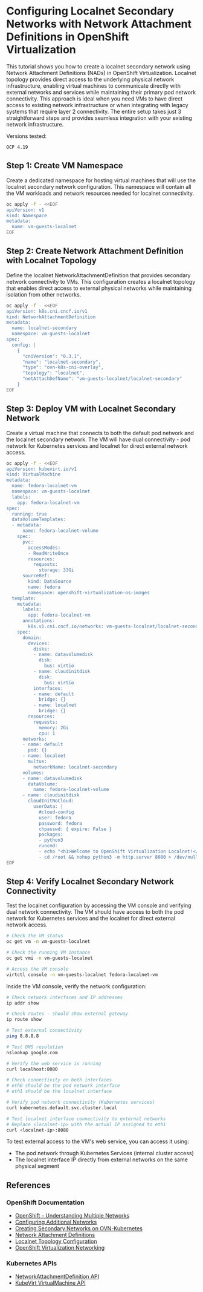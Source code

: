 # Configuring Localnet Secondary Networks with Network Attachment Definitions in OpenShift Virtualization

This tutorial shows you how to create a localnet secondary network using Network Attachment Definitions (NADs) in OpenShift Virtualization. Localnet topology provides direct access to the underlying physical network infrastructure, enabling virtual machines to communicate directly with external networks and services while maintaining their primary pod network connectivity. This approach is ideal when you need VMs to have direct access to existing network infrastructure or when integrating with legacy systems that require layer 2 connectivity. The entire setup takes just 3 straightforward steps and provides seamless integration with your existing network infrastructure.

Versions tested:
```
OCP 4.19
```

## Step 1: Create VM Namespace

Create a dedicated namespace for hosting virtual machines that will use the localnet secondary network configuration. This namespace will contain all the VM workloads and network resources needed for localnet connectivity.

```bash
oc apply -f - <<EOF
apiVersion: v1
kind: Namespace
metadata:
  name: vm-guests-localnet
EOF
```

## Step 2: Create Network Attachment Definition with Localnet Topology

Define the localnet NetworkAttachmentDefinition that provides secondary network connectivity to VMs. This configuration creates a localnet topology that enables direct access to external physical networks while maintaining isolation from other networks.

```bash
oc apply -f - <<EOF
apiVersion: k8s.cni.cncf.io/v1
kind: NetworkAttachmentDefinition
metadata:
  name: localnet-secondary
  namespace: vm-guests-localnet
spec:
  config: |
    {
      "cniVersion": "0.3.1",
      "name": "localnet-secondary",
      "type": "ovn-k8s-cni-overlay",
      "topology": "localnet",
      "netAttachDefName": "vm-guests-localnet/localnet-secondary"
    }
EOF
```

## Step 3: Deploy VM with Localnet Secondary Network

Create a virtual machine that connects to both the default pod network and the localnet secondary network. The VM will have dual connectivity - pod network for Kubernetes services and localnet for direct external network access.

```bash
oc apply -f - <<EOF
apiVersion: kubevirt.io/v1
kind: VirtualMachine
metadata:
  name: fedora-localnet-vm
  namespace: vm-guests-localnet
  labels:
    app: fedora-localnet-vm
spec:
  running: true
  dataVolumeTemplates:
  - metadata:
      name: fedora-localnet-volume
    spec:
      pvc:
        accessModes:
        - ReadWriteOnce
        resources:
          requests:
            storage: 33Gi
      sourceRef:
        kind: DataSource
        name: fedora
        namespace: openshift-virtualization-os-images
  template:
    metadata:
      labels:
        app: fedora-localnet-vm
      annotations:
        k8s.v1.cni.cncf.io/networks: vm-guests-localnet/localnet-secondary
    spec:
      domain:
        devices:
          disks:
          - name: datavolumedisk
            disk:
              bus: virtio
          - name: cloudinitdisk
            disk:
              bus: virtio
          interfaces:
          - name: default
            bridge: {}
          - name: localnet
            bridge: {}
        resources:
          requests:
            memory: 2Gi
            cpu: 1
      networks:
      - name: default
        pod: {}
      - name: localnet
        multus:
          networkName: localnet-secondary
      volumes:
      - name: datavolumedisk
        dataVolume:
          name: fedora-localnet-volume
      - name: cloudinitdisk
        cloudInitNoCloud:
          userData: |
            #cloud-config
            user: fedora
            password: fedora
            chpasswd: { expire: False }
            packages:
            - python3
            runcmd:
            - echo "<h1>Welcome to OpenShift Virtualization Localnet!</h1>" > /root/index.html
            - cd /root && nohup python3 -m http.server 8080 > /dev/null 2>&1 &
EOF
```

## Step 4: Verify Localnet Secondary Network Connectivity

Test the localnet configuration by accessing the VM console and verifying dual network connectivity. The VM should have access to both the pod network for Kubernetes services and the localnet for direct external network access.

```bash
# Check the VM status
oc get vm -n vm-guests-localnet

# Check the running VM instance
oc get vmi -n vm-guests-localnet

# Access the VM console
virtctl console -n vm-guests-localnet fedora-localnet-vm
```

Inside the VM console, verify the network configuration:

```bash
# Check network interfaces and IP addresses
ip addr show

# Check routes - should show external gateway
ip route show

# Test external connectivity
ping 8.8.8.8

# Test DNS resolution
nslookup google.com

# Verify the web service is running
curl localhost:8080

# Check connectivity on both interfaces
# eth0 should be the pod network interface
# eth1 should be the localnet interface

# Verify pod network connectivity (Kubernetes services)
curl kubernetes.default.svc.cluster.local

# Test localnet interface connectivity to external networks
# Replace <localnet-ip> with the actual IP assigned to eth1
curl <localnet-ip>:8080
```

To test external access to the VM's web service, you can access it using:
- The pod network through Kubernetes Services (internal cluster access)
- The localnet interface IP directly from external networks on the same physical segment

## References

### OpenShift Documentation
- [OpenShift - Understanding Multiple Networks](https://docs.redhat.com/en/documentation/openshift_container_platform/4.19/html/multiple_networks/understanding-multiple-networks)
- [Configuring Additional Networks](https://docs.redhat.com/en/documentation/openshift_container_platform/4.19/html/multiple_networks/configuring-additional-network-types)
- [Creating Secondary Networks on OVN-Kubernetes](https://docs.redhat.com/en/documentation/openshift_container_platform/4.19/html/multiple_networks/secondary_networks/creating-secondary-nwt-ovnk)
- [Network Attachment Definitions](https://docs.redhat.com/en/documentation/openshift_container_platform/4.19/html/multiple_networks/secondary_networks/about-network-attachment-definitions)
- [Localnet Topology Configuration](https://docs.redhat.com/en/documentation/openshift_container_platform/4.19/html/multiple_networks/secondary_networks/configuring-localnet-topology)
- [OpenShift Virtualization Networking](https://docs.redhat.com/en/documentation/openshift_virtualization/4.19/html/networking/index)

### Kubernetes APIs
- [NetworkAttachmentDefinition API](https://github.com/k8snetworkplumbingwg/network-attachment-definition-client)
- [KubeVirt VirtualMachine API](https://kubevirt.io/api-reference/main/definitions.html#_v1_virtualmachine)
